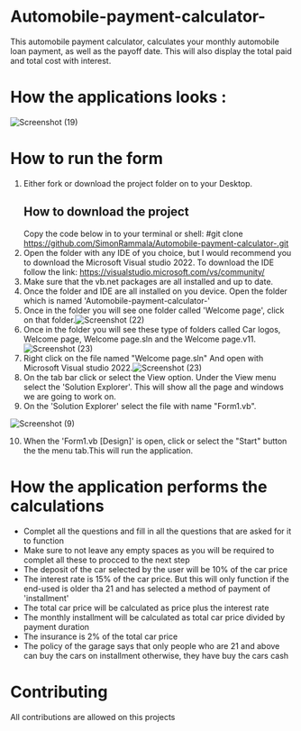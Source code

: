 # Automobile-payment-calculator-
This automobile payment calculator, calculates your monthly automobile loan payment, as well as the payoff date. This will also display the total paid and total cost with interest. 

# How the applications looks :
![Screenshot (19)](https://user-images.githubusercontent.com/101131942/221557374-809dc34e-284c-4de9-9305-cf34eac0d5fa.png)

# How to run the form
1. Either fork or download the project folder on to your Desktop.
    ## How to download the project
    Copy the code below in to your terminal or shell:
        #git clone https://github.com/SimonRammala/Automobile-payment-calculator-.git
2. Open the folder with any IDE of you choice, but I would recommend you to download the Microsoft Visual studio 2022. To download the IDE follow the link: https://visualstudio.microsoft.com/vs/community/
3. Make sure that the vb.net packages are all installed and up to date.
4. Once the folder and IDE are all installed on you device. Open the folder which is named 'Automobile-payment-calculator-'
5. Once in the folder you will see one folder called 'Welcome page', click on that folder.![Screenshot (22)](https://user-images.githubusercontent.com/101131942/221558098-a358033d-5e99-4ae8-89a3-cc51b9a69b98.png)
6.  Once in the folder you will see these type of folders called Car logos, Welcome page, Welcome page.sln and the Welcome page.v11.![Screenshot (23)](https://user-images.githubusercontent.com/101131942/221558186-637242ac-b3c3-49d7-a3ba-dbb7852ed75d.png)
7. Right click on the file named "Welcome page.sln" And open with Microsoft Visual studio 2022.![Screenshot (23)](https://user-images.githubusercontent.com/101131942/221558731-f3052c82-a80d-44cd-bfae-34d0062cb66c.png)
8. On the tab bar click or select the View option. Under the View menu select the 'Solution Explorer'. This will show all the page and windows we are going to work on.
9.  On the 'Solution Explorer' select the file with name "Form1.vb".

![Screenshot (9)](https://user-images.githubusercontent.com/101131942/221559675-555460ad-6b8b-4803-9d15-51f89eee04ae.png)

10. When the 'Form1.vb [Design]' is open, click or select the "Start" button the the menu tab.This will run the application.

# How the application performs the calculations
* Complet all the questions and fill in all the questions that are asked for it to function 
* Make sure to not leave any empty spaces as you will be required to complet all these to procced to the next step
* The deposit of the car selected by the user will be 10% of the car price
* The interest rate is 15% of the car price. But this will only function if the end-used is older tha 21 and has selected a method of payment of 'installment'
* The total car price will be calculated as price plus the interest rate
* The monthly installment will be calculated as total car price divided by payment duration 
* The insurance is 2% of the total car price
* The policy of the garage says that only people who are 21 and above can buy the cars on installment otherwise, they have buy the cars cash


# Contributing
All contributions are allowed on this projects 
